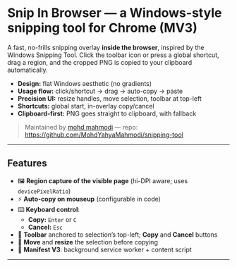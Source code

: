 # Snip In Browser — a Windows-style snipping tool for Chrome (MV3)

A fast, no-frills snipping overlay **inside the browser**, inspired by the Windows Snipping Tool. Click the toolbar icon or press a global shortcut, drag a region, and the cropped PNG is copied to your clipboard automatically.

- **Design:** flat Windows aesthetic (no gradients)
- **Usage flow:** click/shortcut → drag → auto-copy → paste
- **Precision UI:** resize handles, move selection, toolbar at top-left
- **Shortcuts:** global start, in-overlay copy/cancel
- **Clipboard-first:** PNG goes straight to clipboard, with fallback

> Maintained by [mohd mahmodi](https://github.com/MohdYahyaMahmodi) — repo:  
> https://github.com/MohdYahyaMahmodi/snipping-tool

---

## Features

- 🖼️ **Region capture of the visible page** (hi-DPI aware; uses `devicePixelRatio`)
- ⚡ **Auto-copy on mouseup** (configurable in code)
- ⌨️ **Keyboard control**:
  - **Copy:** `Enter` or `C`
  - **Cancel:** `Esc`
- 🧭 **Toolbar** anchored to selection’s top-left; **Copy** and **Cancel** buttons
- 🎯 **Move** and **resize** the selection before copying
- 🧩 **Manifest V3**: background service worker + content script

---

